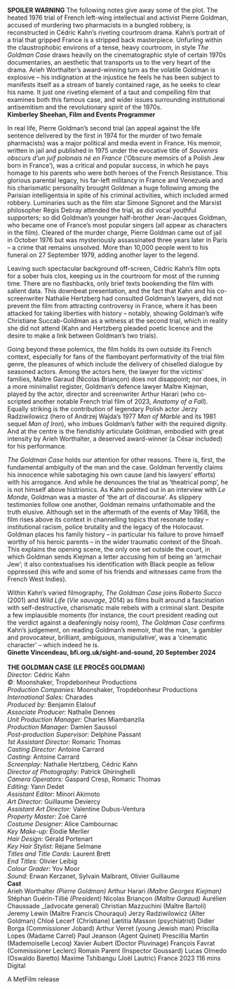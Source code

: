 

**SPOILER WARNING** The following notes give away some of the plot.
The heated 1976 trial of French left-wing intellectual and activist Pierre Goldman, accused of murdering two pharmacists in a bungled robbery, is reconstructed in Cédric Kahn’s riveting courtroom drama. Kahn’s portrait of a trial that gripped France is a stripped back masterpiece. Unfurling within the claustrophobic environs of a tense, heavy courtroom, in style _The Goldman Case_ draws heavily on the cinematographic style of certain 1970s documentaries, an aesthetic that transports us to the very heart of the drama. Arieh Worthalter’s award-winning turn as the volatile Goldman is explosive – his indignation at the injustice he feels he has been subject to manifests itself as a stream of barely contained rage, as he seeks to clear his name. It just one riveting element of a taut and compelling film that examines both this famous case, and wider issues surrounding institutional antisemitism and the revolutionary spirit of the 1970s.  
**Kimberley Sheehan, Film and Events Programmer**  

In real life, Pierre Goldman’s second trial (an appeal against the life sentence delivered by the first in 1974 for the murder of two female pharmacists) was a major political and media event in France. His memoir, written in jail and published in 1975 under the evocative title of _Souvenirs obscurs d’un juif polonais né en France_ (‘Obscure memoirs of a Polish Jew born in France’), was a critical and popular success, in which he pays homage to his parents who were both heroes of the French Resistance. This glorious parental legacy, his far-left militancy in France and Venezuela and his charismatic personality brought Goldman a huge following among the Parisian intelligentsia in spite of his criminal activities, which included armed robbery. Luminaries such as the film star Simone Signoret and the Marxist philosopher Régis Debray attended the trial, as did vocal youthful supporters; so did Goldman’s younger half-brother Jean-Jacques Goldman, who became one of France’s most popular singers (all appear as characters in the film). Cleared of the murder charge, Pierre Goldman came out of jail in October 1976 but was mysteriously assassinated three years later in Paris – a crime that remains unsolved. More than 10,000 people went to his funeral on 27 September 1979, adding another layer to the legend.  

Leaving such spectacular background off-screen, Cédric Kahn’s film opts for a sober huis clos, keeping us in the courtroom for most of the running time. There are no flashbacks, only brief texts bookending the film with salient data. This downbeat presentation, and the fact that Kahn and his co-screenwriter Nathalie Hertzberg had consulted Goldman’s lawyers, did not prevent the film from attracting controversy in France, where it has been attacked for taking liberties with history – notably, showing Goldman’s wife Christiane Succab-Goldman as a witness at the second trial, which in reality she did not attend (Kahn and Hertzberg pleaded poetic licence and the desire to make a link between Goldman’s two trials).  

Going beyond these polemics, the film holds its own outside its French context, especially for fans of the flamboyant performativity of the trial film genre, the pleasures of which include the delivery of chiselled dialogue by seasoned actors. Among the actors here, the lawyer for the victims’ families, Maître Garaud (Nicolas Briançon) does not disappoint; nor does, in a more minimalist register, Goldman’s defence lawyer Maître Kiejman, played by the actor, director and screenwriter Arthur Harari (who co-scripted another notable French trial film of 2023, _Anatomy of a Fall_). Equally striking is the contribution of legendary Polish actor Jerzy Radziwilowicz (hero of Andrzej Wajda’s 1977 _Man of Marble_ and its 1981 sequel _Man of Iron_), who imbues Goldman’s father with the required dignity. And at the centre is the fiendishly articulate Goldman, embodied with great intensity by Arieh Worthalter, a deserved award-winner (a César included) for his performance.  

_The Goldman Case_ holds our attention for other reasons. There is, first, the fundamental ambiguity of the man and the case. Goldman fervently claims his innocence while sabotaging his own cause (and his lawyers’ efforts) with his arrogance. And while he denounces the trial as ‘theatrical pomp’, he is not himself above histrionics. As Kahn pointed out in an interview with _Le Monde_, Goldman was a master of ‘the art of discourse’. As slippery testimonies follow one another, Goldman remains unfathomable and the truth elusive. Although set in the aftermath of the events of May 1968, the film rises above its context in channelling topics that resonate today – institutional racism, police brutality and the legacy of the Holocaust. Goldman places his family history – in particular his failure to prove himself worthy of his heroic parents – in the wider traumatic context of the Shoah. This explains the opening scene, the only one set outside the court, in which Goldman sends Kiejman a letter accusing him of being an ‘armchair Jew’; it also contextualises his identification with Black people as fellow oppressed (his wife and some of his friends and witnesses came from the French West Indies).  

Within Kahn’s varied filmography, _The Goldman Case_ joins _Roberto Succo_ (2001) and _Wild Life_ (_Vie sauvage_, 2014) as films built around a fascination with self-destructive, charismatic male rebels with a criminal slant. Despite a few implausible moments (for instance, the court president reading out the verdict against a deafeningly noisy room), _The Goldman Case_ confirms Kahn’s judgement, on reading Goldman’s memoir, that the man, ‘a gambler and provocateur, brilliant, ambiguous, manipulative’, was a ‘cinematic character’ – which indeed he is.  
**Ginette Vincendeau, bfi.org.uk/sight-and-sound, 20 September 2024**  
<br>
**THE GOLDMAN CASE  (LE PROCÈS GOLDMAN)**  
_Director:_ Cédric Kahn  
_©:_ Moonshaker, Tropdebonheur Productions  
_Production Companies:_ Moonshaker, Tropdebonheur Productions  
_International Sales:_ Charades  
_Produced by:_ Benjamin Elalouf  
_Associate Producer:_ Nathalie Dennes  
_Unit Production Manager:_ Charles Miambanzila  
_Production Manager:_ Damien Saussol  
_Post-production Supervisor:_ Delphine Passant  
_1st Assistant Director:_ Romaric Thomas  
_Casting Director:_ Antoine Carrard  
_Casting:_ Antoine Carrard  
_Screenplay:_ Nathalie Hertzberg, Cédric Kahn  
_Director of Photography:_ Patrick Ghiringhelli  
_Camera Operators:_ Gaspard Cresp, Romaric Thomas  
_Editing:_ Yann Dedet  
_Assistant Editor:_ Minori Akimoto  
_Art Director:_ Guillaume Deviercy  
_Assistant Art Director:_ Valentine Dubus-Ventura  
_Property Master:_ Zoé Carré  
_Costume Designer:_ Alice Cambournac  
_Key Make-up:_ Élodie Merlier  
_Hair Design:_ Gérald Portenart  
_Key Hair Stylist:_ Réjane Selmane  
_Titles and Title Cards:_ Laurent Brett  
_End Titles:_ Olivier Leibig  
_Colour Grader:_ Yov Moor  
_Sound:_ Erwan Kerzanet, Sylvain Malbrant, Olivier Guillaume  
**Cast**  
Arieh Worthalter _(Pierre Goldman)_
Arthur Harari _(Maître Georges Kiejman)_
Stéphan Guérin-Tillié _(President)_
Nicolas Briançon _(Maître Garaud)_
Aurélien Chaussade _(advocate general)
Christian Mazzuchini (Maître Bartoli)
Jeremy Lewin (Maître Francis Chouraqui)
Jerzy Radziwilowicz (Alter Goldman)
Chloé Lecerf (Christiane)
Lætitia Masson (psychiatrist)
Didier Borga (Commissioner Jobard)
Arthur Verret (young Jewish man)
Priscilla Lopes (Madame Carrel)
Paul Jeanson (Agent Quinet)
Prescillia Martin (Mademoiselle Lecoq)
Xavier Aubert (Doctor Pluvinage)
François Favrat (Commissioner Leclerc)
Romain Parent (Inspector Goussard)
Lucas Olmedo (Oswaldo Baretto)
Maxime Tshibangu (Joël Lautric)
France 2023
116 mins
Digital

A MetFilm release

<!--stackedit_data:
eyJoaXN0b3J5IjpbMjEzMzk0MTk5OCwtNzUzMDg2OTgxLC0xMj
IwNzU5Mjc4XX0=
-->